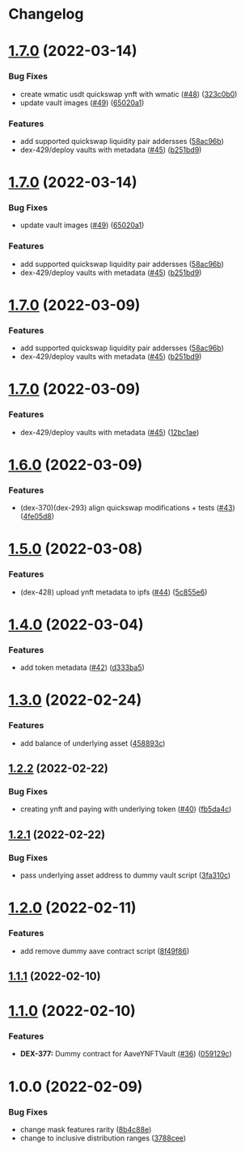 # Changelog

# [1.7.0](https://github.com/DeFi-Dojo/contracts/compare/v1.6.0...v1.7.0) (2022-03-14)


### Bug Fixes

* create wmatic usdt quickswap ynft with wmatic ([#48](https://github.com/DeFi-Dojo/contracts/issues/48)) ([323c0b0](https://github.com/DeFi-Dojo/contracts/commit/323c0b0253e5dcd8c1c3831e36bdcaefa4b196f9))
* update vault images ([#49](https://github.com/DeFi-Dojo/contracts/issues/49)) ([65020a1](https://github.com/DeFi-Dojo/contracts/commit/65020a137ab7691602ae508df9b5bde41a27fe0f))


### Features

* add supported quickswap liquidity pair addersses ([58ac96b](https://github.com/DeFi-Dojo/contracts/commit/58ac96b06d569aa7a6249960b9badc96667b19eb))
* dex-429/deploy vaults with metadata ([#45](https://github.com/DeFi-Dojo/contracts/issues/45)) ([b251bd9](https://github.com/DeFi-Dojo/contracts/commit/b251bd9dae8b4e24d86f414e723aa5817e2e8343))

# [1.7.0](https://github.com/DeFi-Dojo/contracts/compare/v1.6.0...v1.7.0) (2022-03-14)


### Bug Fixes

* update vault images ([#49](https://github.com/DeFi-Dojo/contracts/issues/49)) ([65020a1](https://github.com/DeFi-Dojo/contracts/commit/65020a137ab7691602ae508df9b5bde41a27fe0f))


### Features

* add supported quickswap liquidity pair addersses ([58ac96b](https://github.com/DeFi-Dojo/contracts/commit/58ac96b06d569aa7a6249960b9badc96667b19eb))
* dex-429/deploy vaults with metadata ([#45](https://github.com/DeFi-Dojo/contracts/issues/45)) ([b251bd9](https://github.com/DeFi-Dojo/contracts/commit/b251bd9dae8b4e24d86f414e723aa5817e2e8343))

# [1.7.0](https://github.com/DeFi-Dojo/contracts/compare/v1.6.0...v1.7.0) (2022-03-09)


### Features

* add supported quickswap liquidity pair addersses ([58ac96b](https://github.com/DeFi-Dojo/contracts/commit/58ac96b06d569aa7a6249960b9badc96667b19eb))
* dex-429/deploy vaults with metadata ([#45](https://github.com/DeFi-Dojo/contracts/issues/45)) ([b251bd9](https://github.com/DeFi-Dojo/contracts/commit/b251bd9dae8b4e24d86f414e723aa5817e2e8343))

# [1.7.0](https://github.com/DeFi-Dojo/contracts/compare/v1.6.0...v1.7.0) (2022-03-09)


### Features

* dex-429/deploy vaults with metadata ([#45](https://github.com/DeFi-Dojo/contracts/issues/45)) ([12bc1ae](https://github.com/DeFi-Dojo/contracts/commit/12bc1ae95e96bb18acd9f1bef7b9bf9571d22128))

# [1.6.0](https://github.com/DeFi-Dojo/contracts/compare/v1.5.0...v1.6.0) (2022-03-09)


### Features

* (dex-370)(dex-293) align quickswap modifications + tests ([#43](https://github.com/DeFi-Dojo/contracts/issues/43)) ([4fe05d8](https://github.com/DeFi-Dojo/contracts/commit/4fe05d81e0235a1132ac6e35733d2b6919fa7fff))

# [1.5.0](https://github.com/DeFi-Dojo/contracts/compare/v1.4.0...v1.5.0) (2022-03-08)


### Features

* (dex-428) upload ynft metadata to ipfs ([#44](https://github.com/DeFi-Dojo/contracts/issues/44)) ([5c855e6](https://github.com/DeFi-Dojo/contracts/commit/5c855e6fca573e577482063c1e28396e775ba13e))

# [1.4.0](https://github.com/DeFi-Dojo/contracts/compare/v1.3.0...v1.4.0) (2022-03-04)


### Features

* add token metadata ([#42](https://github.com/DeFi-Dojo/contracts/issues/42)) ([d333ba5](https://github.com/DeFi-Dojo/contracts/commit/d333ba5e0b4377ab62705bee0d05217285a69994))

# [1.3.0](https://github.com/DeFi-Dojo/contracts/compare/v1.2.2...v1.3.0) (2022-02-24)


### Features

* add balance of underlying asset ([458893c](https://github.com/DeFi-Dojo/contracts/commit/458893ca9638e884a56c4768d1f48cb2bf4d5d98))

## [1.2.2](https://github.com/DeFi-Dojo/contracts/compare/v1.2.1...v1.2.2) (2022-02-22)


### Bug Fixes

* creating ynft and paying with underlying token ([#40](https://github.com/DeFi-Dojo/contracts/issues/40)) ([fb5da4c](https://github.com/DeFi-Dojo/contracts/commit/fb5da4c35b80a893684d1e60a8cb2e49092c32ee))

## [1.2.1](https://github.com/DeFi-Dojo/contracts/compare/v1.2.0...v1.2.1) (2022-02-22)


### Bug Fixes

* pass underlying asset address to dummy vault script ([3fa310c](https://github.com/DeFi-Dojo/contracts/commit/3fa310c96fd0cd753803f8f5a59af50e09e6c79e))

# [1.2.0](https://github.com/DeFi-Dojo/contracts/compare/v1.1.1...v1.2.0) (2022-02-11)


### Features

* add remove dummy aave contract script ([8f49f86](https://github.com/DeFi-Dojo/contracts/commit/8f49f86188c2f57c8d1c8d079217f472bd92d722))

## [1.1.1](https://github.com/DeFi-Dojo/contracts/compare/v1.1.0...v1.1.1) (2022-02-10)

# [1.1.0](https://github.com/DeFi-Dojo/contracts/compare/v1.0.0...v1.1.0) (2022-02-10)


### Features

* **DEX-377:** Dummy contract for AaveYNFTVault ([#36](https://github.com/DeFi-Dojo/contracts/issues/36)) ([059129c](https://github.com/DeFi-Dojo/contracts/commit/059129c92d83902be6ab442c097dd2591cf5e9ac))

# 1.0.0 (2022-02-09)


### Bug Fixes

* change mask features rarity ([8b4c88e](https://github.com/DeFi-Dojo/contracts/commit/8b4c88e0f8798b23c03a46ee122e18a38d74c514))
* change to inclusive distribution ranges ([3788cee](https://github.com/DeFi-Dojo/contracts/commit/3788ceef6d4fbcd01f0008ba1f675d70d344a082))
